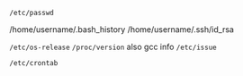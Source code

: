 

`/etc/passwd`

/home/username/.bash_history
/home/username/.ssh/id_rsa

`/etc/os-release`
`/proc/version` also gcc info
`/etc/issue`

`/etc/crontab`

